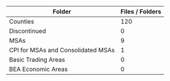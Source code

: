 | Folder                             |   Files / Folders |
|------------------------------------|-------------------|
| Counties                           |               120 |
| Discontinued                       |                 0 |
| MSAs                               |                 9 |
| CPI for MSAs and Consolidated MSAs |                 1 |
| Basic Trading Areas                |                 0 |
| BEA Economic Areas                 |                 0 |